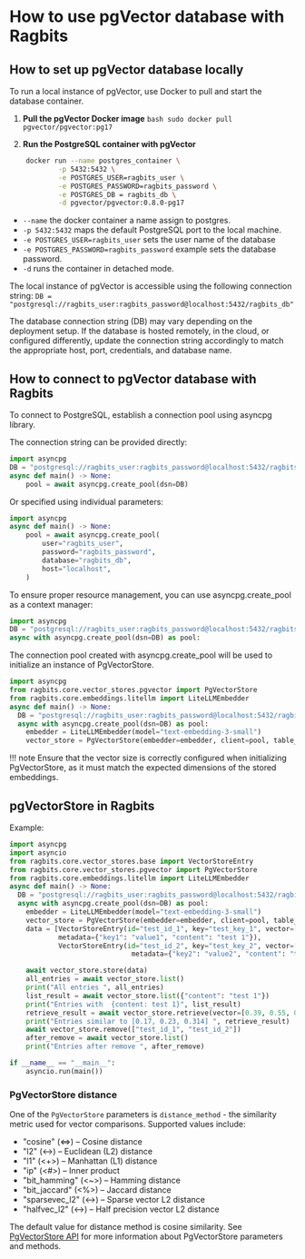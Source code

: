 # How to use pgVector database with Ragbits

## How to set up pgVector database locally
To run a local instance of pgVector, use Docker to pull and start the database container.

1. **Pull the pgVector Docker image**
`bash sudo docker pull pgvector/pgvector:pg17`


2. **Run the PostgreSQL container with pgVector**

```bash
    docker run --name postgres_container \
            -p 5432:5432 \
            -e POSTGRES_USER=ragbits_user \
            -e POSTGRES_PASSWORD=ragbits_password \
            -e POSTGRES_DB = ragbits_db \
            -d pgvector/pgvector:0.8.0-pg17
```

* `--name` the docker container a name assign to postgres.
* `-p 5432:5432` maps the default PostgreSQL port to the local machine.
* `-e POSTGRES_USER=ragbits_user` sets the user name of the database
* `-e POSTGRES_PASSWORD=ragbits_password` example sets the database password.
* `-d` runs the container in detached mode.

The local instance of pgVector is accessible using the following connection string:
```DB = "postgresql://ragbits_user:ragbits_password@localhost:5432/ragbits_db"```

The database connection string (DB) may vary depending on the deployment setup.
If the database is hosted remotely, in the cloud, or configured differently,
update the connection string accordingly to match the appropriate host, port, credentials, and database name.

## How to connect to pgVector database with Ragbits
To connect to PostgreSQL, establish a connection pool using asyncpg library.

The connection string can be provided directly:
```python
import asyncpg
DB = "postgresql://ragbits_user:ragbits_password@localhost:5432/ragbits_db"
async def main() -> None:
    pool = await asyncpg.create_pool(dsn=DB)
```
Or specified using individual parameters:
```python
import asyncpg
async def main() -> None:
    pool = await asyncpg.create_pool(
        user="ragbits_user",
        password="ragbits_password",
        database="ragbits_db",
        host="localhost",
    )
```
To ensure proper resource management, you can use asyncpg.create_pool as a context manager:
```python
import asyncpg
DB = "postgresql://ragbits_user:ragbits_password@localhost:5432/ragbits_db"
async with asyncpg.create_pool(dsn=DB) as pool:

```

The connection pool created with asyncpg.create_pool will be used to initialize an instance of PgVectorStore.


```python
import asyncpg
from ragbits.core.vector_stores.pgvector import PgVectorStore
from ragbits.core.embeddings.litellm import LiteLLMEmbedder
async def main() -> None:
  DB = "postgresql://ragbits_user:ragbits_password@localhost:5432/ragbits_db"
  async with asyncpg.create_pool(dsn=DB) as pool:
    embedder = LiteLLMEmbedder(model="text-embedding-3-small")
    vector_store = PgVectorStore(embedder=embedder, client=pool, table_name="test_table", vector_size=1536)
```

!!! note
    Ensure that the vector size is correctly configured when initializing PgVectorStore,
    as it must match the expected dimensions of the stored embeddings.

## pgVectorStore in Ragbits
Example:
```python
import asyncpg
import asyncio
from ragbits.core.vector_stores.base import VectorStoreEntry
from ragbits.core.vector_stores.pgvector import PgVectorStore
from ragbits.core.embeddings.litellm import LiteLLMEmbedder
async def main() -> None:
  DB = "postgresql://ragbits_user:ragbits_password@localhost:5432/ragbits_db"
  async with asyncpg.create_pool(dsn=DB) as pool:
    embedder = LiteLLMEmbedder(model="text-embedding-3-small")
    vector_store = PgVectorStore(embedder=embedder, client=pool, table_name="test_table", vector_size=3)
    data = [VectorStoreEntry(id="test_id_1", key="test_key_1", vector=[0.1, 0.2, 0.3],
            metadata={"key1": "value1", "content": "test 1"}),
            VectorStoreEntry(id="test_id_2", key="test_key_2", vector=[0.4, 0.5, 0.6],
                              metadata={"key2": "value2", "content": "test 2"})]

    await vector_store.store(data)
    all_entries = await vector_store.list()
    print("All entries ", all_entries)
    list_result = await vector_store.list({"content": "test 1"})
    print("Entries with  {content: test 1}", list_result)
    retrieve_result = await vector_store.retrieve(vector=[0.39, 0.55, 0.6])
    print("Entries similar to [0.17, 0.23, 0.314] ", retrieve_result)
    await vector_store.remove(["test_id_1", "test_id_2"])
    after_remove = await vector_store.list()
    print("Entries after remove ", after_remove)

if __name__ == "__main__":
    asyncio.run(main())
```

### PgVectorStore distance

One of the `PgVectorStore` parameters is `distance_method` - the similarity metric used for vector comparisons.
Supported values include:

 * "cosine" (<=>) – Cosine distance
 * "l2" (<->) – Euclidean (L2) distance
 * "l1" (<+>) – Manhattan (L1) distance
 * "ip" (<#>) – Inner product
 * "bit_hamming" (<~>) – Hamming distance
 * "bit_jaccard" (<%>) – Jaccard distance
 * "sparsevec_l2" (<->) – Sparse vector L2 distance
 * "halfvec_l2" (<->) – Half precision vector L2 distance

The default value for distance method is cosine similarity.
See [PgVectorStore API](../../api_reference/core/vector-stores.md/#ragbits.core.vector_stores.pgvector.PgVectorStore)
for more information about PgVectorStore parameters and methods.



